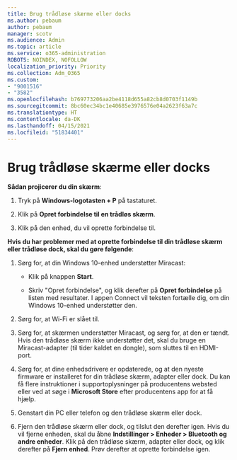 ```yaml
---
title: Brug trådløse skærme eller docks
ms.author: pebaum
author: pebaum
manager: scotv
ms.audience: Admin
ms.topic: article
ms.service: o365-administration
ROBOTS: NOINDEX, NOFOLLOW
localization_priority: Priority
ms.collection: Adm_O365
ms.custom:
- "9001516"
- "3582"
ms.openlocfilehash: b769773206aa2be4118d655a82cb8d0703f1149b
ms.sourcegitcommit: 8bc60ec34bc1e40685e3976576e04a2623f63a7c
ms.translationtype: HT
ms.contentlocale: da-DK
ms.lasthandoff: 04/15/2021
ms.locfileid: "51834401"
---
```

# <a name="use-wireless-displays-or-docks"></a>Brug trådløse skærme eller docks

**Sådan projicerer du din skærm**:

1. Tryk på **Windows-logotasten + P** på tastaturet.

2. Klik på **Opret forbindelse til en trådløs skærm**.

3. Klik på den enhed, du vil oprette forbindelse til.

**Hvis du har problemer med at oprette forbindelse til din trådløse skærm eller trådløse dock, skal du gøre følgende**:

1. Sørg for, at din Windows 10-enhed understøtter Miracast: 

    - Klik på knappen **Start**.
    
    - Skriv "Opret forbindelse", og klik derefter på **Opret forbindelse** på listen med resultater. I appen Connect vil teksten fortælle dig, om din Windows 10-enhed understøtter den. 

2. Sørg for, at Wi-Fi er slået til. 

3. Sørg for, at skærmen understøtter Miracast, og sørg for, at den er tændt. Hvis den trådløse skærm ikke understøtter det, skal du bruge en Miracast-adapter (til tider kaldet en dongle), som sluttes til en HDMI-port.

4. Sørg for, at dine enhedsdrivere er opdaterede, og at den nyeste firmware er installeret for din trådløse skærm, adapter eller dock. Du kan få flere instruktioner i supportoplysninger på producentens websted eller ved at søge i **Microsoft Store** efter producentens app for at få hjælp.

5. Genstart din PC eller telefon og den trådløse skærm eller dock.

6. Fjern den trådløse skærm eller dock, og tilslut den derefter igen. Hvis du vil fjerne enheden, skal du åbne **Indstillinger > Enheder > Bluetooth og andre enheder**. Klik på den trådløse skærm, adapter eller dock, og klik derefter på **Fjern enhed**. Prøv derefter at oprette forbindelse igen.
